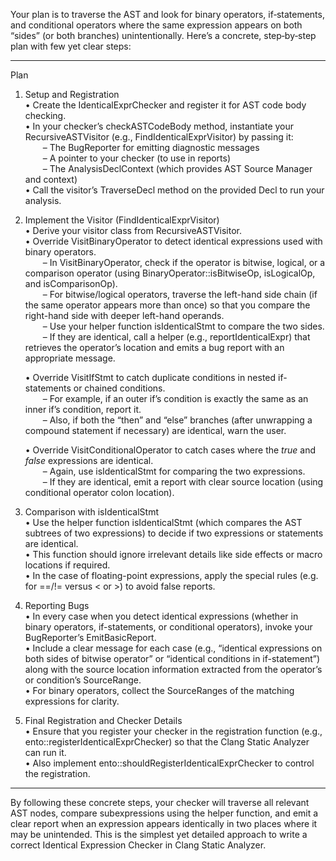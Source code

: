 Your plan is to traverse the AST and look for binary operators, if‐statements, and conditional operators where the same expression appears on both “sides” (or both branches) unintentionally. Here’s a concrete, step‑by‑step plan with few yet clear steps:

------------------------------------------------------------
Plan

1. Setup and Registration  
   • Create the IdenticalExprChecker and register it for AST code body checking.  
   • In your checker’s checkASTCodeBody method, instantiate your RecursiveASTVisitor (e.g., FindIdenticalExprVisitor) by passing it:  
  – The BugReporter for emitting diagnostic messages  
  – A pointer to your checker (to use in reports)  
  – The AnalysisDeclContext (which provides AST Source Manager and context)  
   • Call the visitor’s TraverseDecl method on the provided Decl to run your analysis.

2. Implement the Visitor (FindIdenticalExprVisitor)  
   • Derive your visitor class from RecursiveASTVisitor.  
   • Override VisitBinaryOperator to detect identical expressions used with binary operators.  
  – In VisitBinaryOperator, check if the operator is bitwise, logical, or a comparison operator (using BinaryOperator::isBitwiseOp, isLogicalOp, and isComparisonOp).  
  – For bitwise/logical operators, traverse the left-hand side chain (if the same operator appears more than once) so that you compare the right-hand side with deeper left-hand operands.  
  – Use your helper function isIdenticalStmt to compare the two sides.  
  – If they are identical, call a helper (e.g., reportIdenticalExpr) that retrieves the operator’s location and emits a bug report with an appropriate message.

   • Override VisitIfStmt to catch duplicate conditions in nested if-statements or chained conditions.  
  – For example, if an outer if’s condition is exactly the same as an inner if’s condition, report it.  
  – Also, if both the “then” and “else” branches (after unwrapping a compound statement if necessary) are identical, warn the user.

   • Override VisitConditionalOperator to catch cases where the *true* and *false* expressions are identical.  
  – Again, use isIdenticalStmt for comparing the two expressions.  
  – If they are identical, emit a report with clear source location (using conditional operator colon location).

3. Comparison with isIdenticalStmt  
   • Use the helper function isIdenticalStmt (which compares the AST subtrees of two expressions) to decide if two expressions or statements are identical.  
   • This function should ignore irrelevant details like side effects or macro locations if required.  
   • In the case of floating-point expressions, apply the special rules (e.g. for ==/!= versus < or >) to avoid false reports.

4. Reporting Bugs  
   • In every case when you detect identical expressions (whether in binary operators, if-statements, or conditional operators), invoke your BugReporter’s EmitBasicReport.  
   • Include a clear message for each case (e.g., “identical expressions on both sides of bitwise operator” or “identical conditions in if-statement”) along with the source location information extracted from the operator’s or condition’s SourceRange.  
   • For binary operators, collect the SourceRanges of the matching expressions for clarity.

5. Final Registration and Checker Details  
   • Ensure that you register your checker in the registration function (e.g., ento::registerIdenticalExprChecker) so that the Clang Static Analyzer can run it.  
   • Also implement ento::shouldRegisterIdenticalExprChecker to control the registration.

------------------------------------------------------------
By following these concrete steps, your checker will traverse all relevant AST nodes, compare subexpressions using the helper function, and emit a clear report when an expression appears identically in two places where it may be unintended. This is the simplest yet detailed approach to write a correct Identical Expression Checker in Clang Static Analyzer.